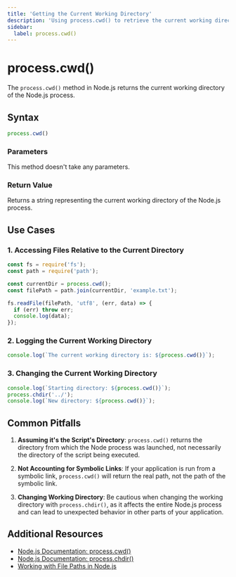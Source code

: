 ```yaml
---
title: 'Getting the Current Working Directory'
description: 'Using process.cwd() to retrieve the current working directory in Node.js'
sidebar:
  label: process.cwd()
---
```


# process.cwd()

The `process.cwd()` method in Node.js returns the current working directory of the Node.js process.

## Syntax

```javascript
process.cwd()
```

### Parameters

This method doesn't take any parameters.

### Return Value

Returns a string representing the current working directory of the Node.js process.

## Use Cases

### 1. Accessing Files Relative to the Current Directory

```javascript
const fs = require('fs');
const path = require('path');

const currentDir = process.cwd();
const filePath = path.join(currentDir, 'example.txt');

fs.readFile(filePath, 'utf8', (err, data) => {
  if (err) throw err;
  console.log(data);
});
```

### 2. Logging the Current Working Directory

```javascript
console.log(`The current working directory is: ${process.cwd()}`);
```

### 3. Changing the Current Working Directory

```javascript
console.log(`Starting directory: ${process.cwd()}`);
process.chdir('../');
console.log(`New directory: ${process.cwd()}`);
```

## Common Pitfalls

1. **Assuming it's the Script's Directory**: `process.cwd()` returns the directory from which the Node process was launched, not necessarily the directory of the script being executed.

2. **Not Accounting for Symbolic Links**: If your application is run from a symbolic link, `process.cwd()` will return the real path, not the path of the symbolic link.

3. **Changing Working Directory**: Be cautious when changing the working directory with `process.chdir()`, as it affects the entire Node.js process and can lead to unexpected behavior in other parts of your application.

## Additional Resources

- [Node.js Documentation: process.cwd()](https://nodejs.org/api/process.html#processcwd)
- [Node.js Documentation: process.chdir()](https://nodejs.org/api/process.html#processchdirdirectory)
- [Working with File Paths in Node.js](https://nodejs.org/api/path.html)